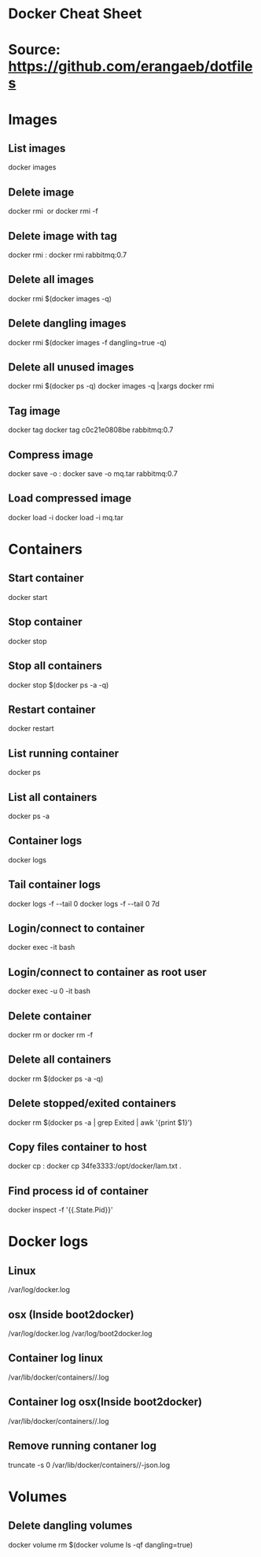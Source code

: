 # Docker Cheat Sheet
# Source: https://github.com/erangaeb/dotfiles


# Images

## List images
docker images

## Delete image
docker rmi <image id> or docker rmi -f <image-id>

## Delete image with tag
docker rmi <image-name>:<tag>
docker rmi rabbitmq:0.7

## Delete all images
docker rmi $(docker images -q)

## Delete dangling images
docker rmi $(docker images -f dangling=true -q)

## Delete all unused images
docker rmi $(docker ps -q)
docker images -q |xargs docker rmi

## Tag image
docker tag <image-id> <name><tag>
docker tag c0c21e0808be rabbitmq:0.7

## Compress image
docker save -o <saving name> <image-name>:<tag>
docker save -o mq.tar rabbitmq:0.7

## Load compressed image
docker load -i <saved file>
docker load -i mq.tar


# Containers

## Start container
docker start <container-id>

## Stop container
docker stop <container-id>

## Stop all containers
docker stop $(docker ps -a -q)

## Restart container
docker restart <container-id>

## List running container
docker ps

## List all containers
docker ps -a

## Container logs
docker logs <container-id>

## Tail container logs
docker logs -f --tail 0 <container-id>
docker logs -f --tail 0 7d

## Login/connect to container
docker exec -it <container-id> bash

## Login/connect to container as root user
docker exec -u 0 -it <container-id> bash

## Delete container
docker rm <container-id> or docker rm -f <container-id>

## Delete all containers
docker rm $(docker ps -a -q)

## Delete stopped/exited containers
docker rm $(docker ps -a | grep Exited | awk '{print $1}')

## Copy files container to host
docker cp <container-id>:<containers path> <host path>
docker cp 34fe3333:/opt/docker/lam.txt .

## Find process id of container
docker inspect -f '{{.State.Pid}}' <container id>


# Docker logs

## Linux
/var/log/docker.log

## osx (Inside boot2docker)
/var/log/docker.log
/var/log/boot2docker.log

## Container log linux
/var/lib/docker/containers/<container-id>/<container-id>.log

## Container log osx(Inside boot2docker)
/var/lib/docker/containers/<container-id>/<container-id>.log

## Remove running contaner log
truncate -s 0 /var/lib/docker/containers/<containerid>/<containerid>-json.log


# Volumes

## Delete dangling volumes
docker volume rm $(docker volume ls -qf dangling=true)